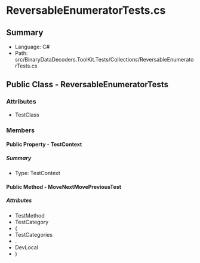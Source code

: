 ﻿# ReversableEnumeratorTests.cs

## Summary

* Language: C#
* Path: src/BinaryDataDecoders.ToolKit.Tests/Collections/ReversableEnumeratorTests.cs

## Public Class - ReversableEnumeratorTests

### Attributes

 - TestClass

### Members

#### Public Property - TestContext

##### Summary

 * Type: TestContext 

#### Public Method - MoveNextMovePreviousTest

##### Attributes

 - TestMethod
 - TestCategory
 - (
 - TestCategories
 - .
 - DevLocal
 - )


